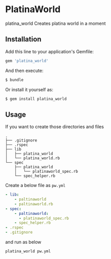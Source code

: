 # PlatinaWorld

platina_world Creates platina world in a moment

## Installation

Add this line to your application's Gemfile:

```ruby
gem 'platina_world'
```

And then execute:

```sh
$ bundle
```

Or install it yourself as:

```sh
$ gem install platina_world
```

## Usage

If you want to create those directories and files

```
.
├── .gitignore
├── .rspec
├── lib
│   ├── platina_world
│   └── platina_world.rb
└── spec
    ├── platina_world
    │   └── platinaworld_spec.rb
    └── spec_helper.rb
```

Create a below file as `pw.yml`

```yml
- lib:
    - paltinaworld
    - paltinaworld.rb
- spec:
    - paltinaworld:
      - platinaworld_spec.rb
    - spec_helper.rb
- .rspec
- .gitignore
```

and run as below

```sh
platina_world pw.yml
```

